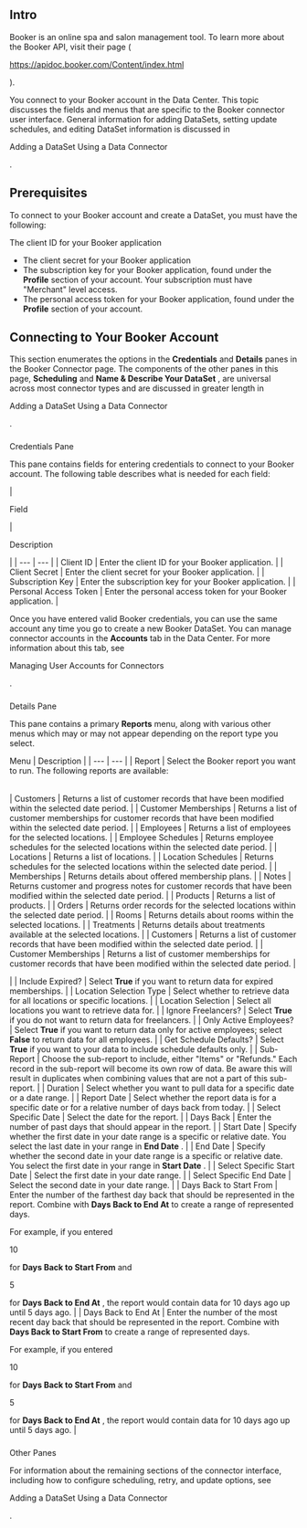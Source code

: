

Intro
-------

Booker is an online spa and salon management tool. To learn more about the Booker API, visit their page (

https://apidoc.booker.com/Content/index.html

).


 You connect to your Booker account in the Data Center. This topic discusses the fields and menus that are specific to the Booker connector user interface. General information for adding DataSets, setting update schedules, and editing DataSet information is discussed in

Adding a DataSet Using a Data Connector

.


 Prerequisites
---------------

To connect to your Booker account and create a DataSet, you must have the following:

 The client ID for your Booker application
* The client secret for your Booker application
* The subscription key for your Booker application, found under the
 **Profile**
 section of your account. Your subscription must have "Merchant" level access.
* The personal access token for your Booker application, found under the
 **Profile**
 section of your account.

Connecting to Your Booker Account
-----------------------------------


 This section enumerates the options in the
 **Credentials**
 and
 **Details**
 panes in the Booker Connector page. The components of the other panes in this page,
 **Scheduling**
 and
 **Name & Describe Your DataSet**
 , are universal across most connector types and are discussed in greater length in

Adding a DataSet Using a Data Connector

.


###

Credentials Pane


 This pane contains fields for entering credentials to connect to your Booker account. The following table describes what is needed for each field:


|

Field

|

Description

|
| --- | --- |
|
 Client ID
  |
 Enter the client ID for your Booker application.
  |
|
 Client Secret
  |
 Enter the client secret for your Booker application.
  |
|
 Subscription Key
  |
 Enter the subscription key for your Booker application.
  |
|
 Personal Access Token
  |
 Enter the personal access token for your Booker application.
  |


 Once you have entered valid Booker credentials, you can use the same account any time you go to create a new Booker DataSet. You can manage connector accounts in the
 **Accounts**
 tab in the Data Center. For more information about this tab, see

Managing User Accounts for Connectors

.


###
 Details Pane

This pane contains a primary
 **Reports**
 menu, along with various other menus which may or may not appear depending on the report type you select.


 Menu
  |
 Description
  |
| --- | --- |
|
 Report
  |
 Select the Booker report you want to run. The following reports are available:


|  |  |
| --- | --- |
|
 Customers
  |
 Returns a list of customer records that have been modified within the selected date period.
  |
|
 Customer Memberships
  |
 Returns a list of customer memberships for customer records that have been modified within the selected date period.
  |
|
 Employees
  |
 Returns a list of employees for the selected locations.
  |
|
 Employee Schedules
  |
 Returns employee schedules for the selected locations within the selected date period.
  |
|
 Locations
  |
 Returns a list of locations.
  |
|
 Location Schedules
  |
 Returns schedules for the selected locations within the selected date period.
  |
|
 Memberships
  |
 Returns details about offered membership plans.
  |
|
 Notes
  |
 Returns customer and progress notes for customer records that have been modified within the selected date period.
  |
|
 Products
  |
 Returns a list of products.
  |
|
 Orders
  |
 Returns order records for the selected locations within the selected date period.
  |
|
 Rooms
  |
 Returns details about rooms within the selected locations.
  |
|
 Treatments
  |
 Returns details about treatments available at the selected locations.
  |
|
 Customers
  |
 Returns a list of customer records that have been modified within the selected date period.
  |
|
 Customer Memberships
  |
 Returns a list of customer memberships for customer records that have been modified within the selected date period.
  |

|
|
 Include Expired?
  |
 Select
 **True**
 if you want to return data for expired memberships.
  |
|
 Location Selection Type
  |
 Select whether to retrieve data for all locations or specific locations.
  |
|
 Location Selection
  |
 Select all locations you want to retrieve data for.
  |
|
 Ignore Freelancers?
  |
 Select
 **True**
 if you do not want to return data for freelancers.
  |
|
 Only Active Employees?
  |
 Select
 **True**
 if you want to return data only for active employees; select
 **False**
 to return data for all employees.
  |
|
 Get Schedule Defaults?
  |
 Select
 **True**
 if you want to your data to include schedule defaults only.
  |
|
 Sub-Report
  |
 Choose the sub-report to include, either "Items" or "Refunds." Each record in the sub-report will become its own row of data. Be aware this will result in duplicates when combining values that are not a part of this sub-report.
  |
|
 Duration
  |
 Select whether you want to pull data for a specific date or a date range.
  |
|
 Report Date
  |
 Select whether the report data is for a specific date or for a relative number of days back from today.
  |
|
 Select Specific Date
  |
 Select the date for the report.
  |
|
 Days Back
  |
 Enter the number of past days that should appear in the report.
  |
|
 Start Date
  |
 Specify whether the first date in your date range is a specific or relative date. You select the last date in your range in
 **End Date**
 .
  |
|
 End Date
  |
 Specify whether the second date in your date range is a specific or relative date. You select the first date in your range in
 **Start Date**
 .
  |
|
 Select Specific Start Date
  |
 Select the first date in your date range.
  |
|
 Select Specific End Date
  |
 Select the second date in your date range.
  |
|
 Days Back to Start From
  |
 Enter the number of the farthest day back that should be represented in the report. Combine with
 **Days Back to End At**
 to create a range of represented days.


 For example, if you entered

10

for
 **Days Back to Start From**
 and

5

for
 **Days Back to End At**
 , the report would contain data for 10 days ago up until 5 days ago.
  |
|
 Days Back to End At
  |
 Enter the number of the most recent day back that should be represented in the report. Combine with
 **Days Back to Start From**
 to create a range of represented days.


 For example, if you entered

10

for
 **Days Back to Start From**
 and

5

for
 **Days Back to End At**
 , the report would contain data for 10 days ago up until 5 days ago.
  |


###
 Other Panes

For information about the remaining sections of the connector interface, including how to configure scheduling, retry, and update options, see

Adding a DataSet Using a Data Connector

.

